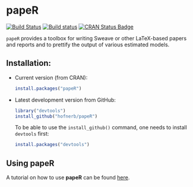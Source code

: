 papeR
=====

[![Build Status](https://travis-ci.org/hofnerb/papeR.svg?branch=master)](https://travis-ci.org/hofnerb/papeR)
[![Build status](https://ci.appveyor.com/api/projects/status/t58j1j2hygy6evst/branch/master?svg=true)](https://ci.appveyor.com/project/hofnerb/paper/branch/master)
[![CRAN Status Badge](http://www.r-pkg.org/badges/version/papeR)](http://cran.r-project.org/package=papeR)

`papeR`  provides a toolbox for writing Sweave or other LaTeX-based papers and reports and to prettify the output of various estimated models.

## Installation:

- Current version (from CRAN):

  ```r
  install.packages("papeR")
  ```

- Latest development version from GitHub:

  ```r
  library("devtools")
  install_github("hofnerb/papeR")
  ```

  To be able to use the `install_github()` command, one needs to install `devtools` first:

  ```r
  install.packages("devtools")
  ```

## Using papeR

A tutorial on how to use **papeR** can be found [here](https://github.com/hofnerb/RR_Course/blob/master/Using_papeR.md).
